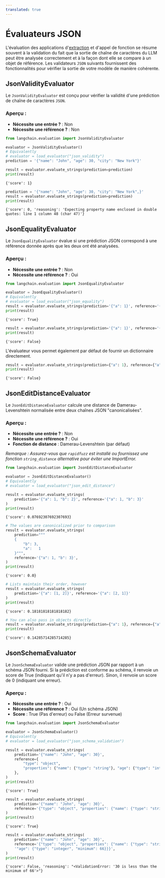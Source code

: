 ```yaml
---
translated: true
---
```


# Évaluateurs JSON

L'évaluation des applications d'[extraction](/docs/use_cases/extraction) et d'appel de fonction se résume souvent à la validation du fait que la sortie de chaîne de caractères du LLM peut être analysée correctement et à la façon dont elle se compare à un objet de référence. Les validateurs `JSON` suivants fournissent des fonctionnalités pour vérifier la sortie de votre modèle de manière cohérente.

## JsonValidityEvaluator

Le `JsonValidityEvaluator` est conçu pour vérifier la validité d'une prédiction de chaîne de caractères `JSON`.

### Aperçu :

- **Nécessite une entrée ?** : Non
- **Nécessite une référence ?** : Non

```python
from langchain.evaluation import JsonValidityEvaluator

evaluator = JsonValidityEvaluator()
# Equivalently
# evaluator = load_evaluator("json_validity")
prediction = '{"name": "John", "age": 30, "city": "New York"}'

result = evaluator.evaluate_strings(prediction=prediction)
print(result)
```

```output
{'score': 1}
```

```python
prediction = '{"name": "John", "age": 30, "city": "New York",}'
result = evaluator.evaluate_strings(prediction=prediction)
print(result)
```

```output
{'score': 0, 'reasoning': 'Expecting property name enclosed in double quotes: line 1 column 48 (char 47)'}
```

## JsonEqualityEvaluator

Le `JsonEqualityEvaluator` évalue si une prédiction JSON correspond à une référence donnée après que les deux ont été analysées.

### Aperçu :

- **Nécessite une entrée ?** : Non
- **Nécessite une référence ?** : Oui

```python
from langchain.evaluation import JsonEqualityEvaluator

evaluator = JsonEqualityEvaluator()
# Equivalently
# evaluator = load_evaluator("json_equality")
result = evaluator.evaluate_strings(prediction='{"a": 1}', reference='{"a": 1}')
print(result)
```

```output
{'score': True}
```

```python
result = evaluator.evaluate_strings(prediction='{"a": 1}', reference='{"a": 2}')
print(result)
```

```output
{'score': False}
```

L'évaluateur vous permet également par défaut de fournir un dictionnaire directement.

```python
result = evaluator.evaluate_strings(prediction={"a": 1}, reference={"a": 2})
print(result)
```

```output
{'score': False}
```

## JsonEditDistanceEvaluator

Le `JsonEditDistanceEvaluator` calcule une distance de Damerau-Levenshtein normalisée entre deux chaînes JSON "canonicalisées".

### Aperçu :

- **Nécessite une entrée ?** : Non
- **Nécessite une référence ?** : Oui
- **Fonction de distance** : Damerau-Levenshtein (par défaut)

_Remarque : Assurez-vous que `rapidfuzz` est installé ou fournissez une fonction `string_distance` alternative pour éviter une ImportError._

```python
from langchain.evaluation import JsonEditDistanceEvaluator

evaluator = JsonEditDistanceEvaluator()
# Equivalently
# evaluator = load_evaluator("json_edit_distance")

result = evaluator.evaluate_strings(
    prediction='{"a": 1, "b": 2}', reference='{"a": 1, "b": 3}'
)
print(result)
```

```output
{'score': 0.07692307692307693}
```

```python
# The values are canonicalized prior to comparison
result = evaluator.evaluate_strings(
    prediction="""
    {
        "b": 3,
        "a":   1
    }""",
    reference='{"a": 1, "b": 3}',
)
print(result)
```

```output
{'score': 0.0}
```

```python
# Lists maintain their order, however
result = evaluator.evaluate_strings(
    prediction='{"a": [1, 2]}', reference='{"a": [2, 1]}'
)
print(result)
```

```output
{'score': 0.18181818181818182}
```

```python
# You can also pass in objects directly
result = evaluator.evaluate_strings(prediction={"a": 1}, reference={"a": 2})
print(result)
```

```output
{'score': 0.14285714285714285}
```

## JsonSchemaEvaluator

Le `JsonSchemaEvaluator` valide une prédiction JSON par rapport à un schéma JSON fourni. Si la prédiction est conforme au schéma, il renvoie un score de True (indiquant qu'il n'y a pas d'erreur). Sinon, il renvoie un score de 0 (indiquant une erreur).

### Aperçu :

- **Nécessite une entrée ?** : Oui
- **Nécessite une référence ?** : Oui (Un schéma JSON)
- **Score** : True (Pas d'erreur) ou False (Erreur survenue)

```python
from langchain.evaluation import JsonSchemaEvaluator

evaluator = JsonSchemaEvaluator()
# Equivalently
# evaluator = load_evaluator("json_schema_validation")

result = evaluator.evaluate_strings(
    prediction='{"name": "John", "age": 30}',
    reference={
        "type": "object",
        "properties": {"name": {"type": "string"}, "age": {"type": "integer"}},
    },
)
print(result)
```

```output
{'score': True}
```

```python
result = evaluator.evaluate_strings(
    prediction='{"name": "John", "age": 30}',
    reference='{"type": "object", "properties": {"name": {"type": "string"}, "age": {"type": "integer"}}}',
)
print(result)
```

```output
{'score': True}
```

```python
result = evaluator.evaluate_strings(
    prediction='{"name": "John", "age": 30}',
    reference='{"type": "object", "properties": {"name": {"type": "string"},'
    '"age": {"type": "integer", "minimum": 66}}}',
)
print(result)
```

```output
{'score': False, 'reasoning': "<ValidationError: '30 is less than the minimum of 66'>"}
```
